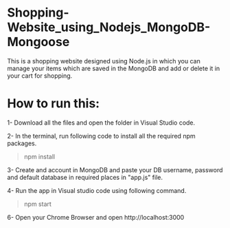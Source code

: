 # Shopping-Website_using_Nodejs_MongoDB-Mongoose
This is a shopping website designed using Node.js in which you can manage your items which are saved in the MongoDB and add or delete it in your cart for shopping.

# How to run this:

1- Download all the files and open the folder in Visual Studio code.

2- In the terminal, run following code to install all the required npm packages.

> npm install

3- Create and account in MongoDB and paste your DB username, password and default database in required places in "app.js" file.

4- Run the app in Visual studio code using following command.

> npm start

6- Open your Chrome Browser and open http://localhost:3000
